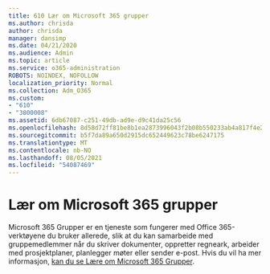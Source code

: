 ```yaml
---
title: 610 Lær om Microsoft 365 grupper
ms.author: chrisda
author: chrisda
manager: dansimp
ms.date: 04/21/2020
ms.audience: Admin
ms.topic: article
ms.service: o365-administration
ROBOTS: NOINDEX, NOFOLLOW
localization_priority: Normal
ms.collection: Adm_O365
ms.custom:
- "610"
- "3800008"
ms.assetid: 6db67087-c251-49db-ad9e-d9c41da25c56
ms.openlocfilehash: 8d58d72ff81be8b1ea2873996043f2b08b550233ab4a817f4e2476944624a17b
ms.sourcegitcommit: b5f7da89a650d2915dc652449623c78be6247175
ms.translationtype: MT
ms.contentlocale: nb-NO
ms.lasthandoff: 08/05/2021
ms.locfileid: "54087469"
---
```

# <a name="learn-about-microsoft-365-groups"></a>Lær om Microsoft 365 grupper

Microsoft 365 Grupper er en tjeneste som fungerer med Office 365-verktøyene du bruker allerede, slik at du kan samarbeide med gruppemedlemmer når du skriver dokumenter, oppretter regneark, arbeider med prosjektplaner, planlegger møter eller sender e-post. Hvis du vil ha mer informasjon, [kan du se Lære om Microsoft 365 Grupper](https://support.office.com/article/b565caa1-5c40-40ef-9915-60fdb2d97fa2).
